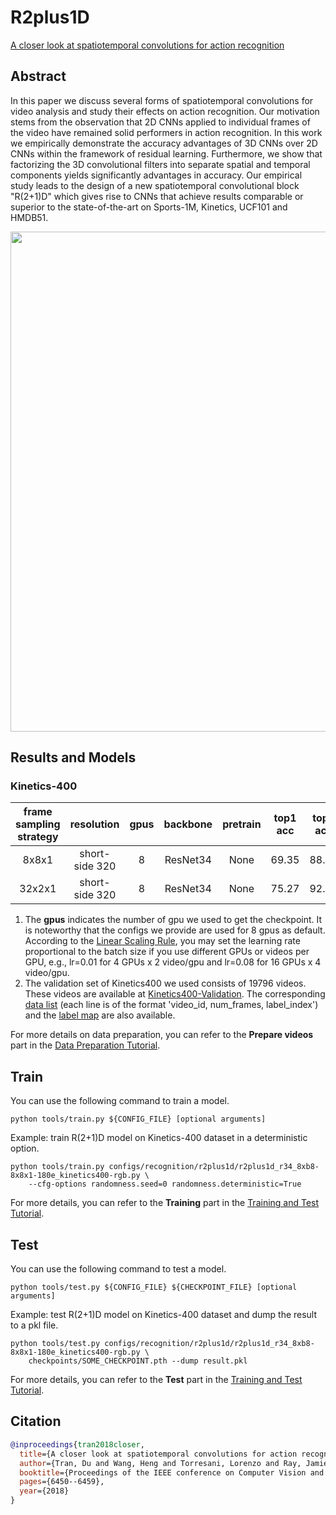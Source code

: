 # R2plus1D

[A closer look at spatiotemporal convolutions for action recognition](https://openaccess.thecvf.com/content_cvpr_2018/html/Tran_A_Closer_Look_CVPR_2018_paper.html)

<!-- [ALGORITHM] -->

## Abstract

<!-- [ABSTRACT] -->

In this paper we discuss several forms of spatiotemporal convolutions for video analysis and study their effects on action recognition. Our motivation stems from the observation that 2D CNNs applied to individual frames of the video have remained solid performers in action recognition. In this work we empirically demonstrate the accuracy advantages of 3D CNNs over 2D CNNs within the framework of residual learning. Furthermore, we show that factorizing the 3D convolutional filters into separate spatial and temporal components yields significantly advantages in accuracy. Our empirical study leads to the design of a new spatiotemporal convolutional block "R(2+1)D" which gives rise to CNNs that achieve results comparable or superior to the state-of-the-art on Sports-1M, Kinetics, UCF101 and HMDB51.

<!-- [IMAGE] -->

<div align=center>
<img src="https://user-images.githubusercontent.com/34324155/143043885-3d00413c-b556-445e-9673-f5805c08c195.png" width="800"/>
</div>

## Results and Models

### Kinetics-400

| frame sampling strategy |   resolution   | gpus | backbone | pretrain | top1 acc | top5 acc | testing protocol  | inference time(video/s) | gpu_mem(M) |           config            |           ckpt            |            log            |
| :---------------------: | :------------: | :--: | :------: | :------: | :------: | :------: | :---------------: | :---------------------: | :--------: | :-------------------------: | :-----------------------: | :-----------------------: |
|          8x8x1          | short-side 320 |  8   | ResNet34 |   None   |  69.35   |  88.32   | 10 clips x 3 crop |            x            |    5036    | [config](/configs/recognition/r2plus1d/r2plus1d_r34_8xb8-8x8x1-180e_kinetics400-rgb.py) | [ckpt](https://download.openmmlab.com/mmaction/v1.0/recognition/r2plus1d/r2plus1d_r34_8xb8-8x8x1-180e_kinetics400-rgb/r2plus1d_r34_8xb8-8x8x1-180e_kinetics400-rgb_20220812-47cfe041.pth) | [log](https://download.openmmlab.com/mmaction/v1.0/recognition/r2plus1d/r2plus1d_r34_8xb8-8x8x1-180e_kinetics400-rgb/r2plus1d_r34_8xb8-8x8x1-180e_kinetics400-rgb.log) |
|         32x2x1          | short-side 320 |  8   | ResNet34 |   None   |  75.27   |  92.03   | 10 clips x 3 crop |            x            |   17006    | [config](/configs/recognition/r2plus1d/r2plus1d_r34_8xb8-32x2x1-180e_kinetics400-rgb.py) | [ckpt](https://download.openmmlab.com/mmaction/v2.0/recognition/r2plus1d/r2plus1d_r34_8xb8-32x2x1-180e_kinetics400-rgb/r2plus1d_r34_8xb8-32x2x1-180e_kinetics400-rgb_20220812-4270588c.pth) | [log](https://download.openmmlab.com/mmaction/v1.0/recognition/r2plus1d/r2plus1d_r34_8xb8-32x2x1-180e_kinetics400-rgb/r2plus1d_r34_8xb8-32x2x1-180e_kinetics400-rgb.log) |

1. The **gpus** indicates the number of gpu we used to get the checkpoint. It is noteworthy that the configs we provide are used for 8 gpus as default.
   According to the [Linear Scaling Rule](https://arxiv.org/abs/1706.02677), you may set the learning rate proportional to the batch size if you use different GPUs or videos per GPU,
   e.g., lr=0.01 for 4 GPUs x 2 video/gpu and lr=0.08 for 16 GPUs x 4 video/gpu.
2. The validation set of Kinetics400 we used consists of 19796 videos. These videos are available at [Kinetics400-Validation](https://mycuhk-my.sharepoint.com/:u:/g/personal/1155136485_link_cuhk_edu_hk/EbXw2WX94J1Hunyt3MWNDJUBz-nHvQYhO9pvKqm6g39PMA?e=a9QldB). The corresponding [data list](https://download.openmmlab.com/mmaction/dataset/k400_val/kinetics_val_list.txt) (each line is of the format 'video_id, num_frames, label_index') and the [label map](https://download.openmmlab.com/mmaction/dataset/k400_val/kinetics_class2ind.txt) are also available.

For more details on data preparation, you can refer to the **Prepare videos** part in the [Data Preparation Tutorial](/docs/en/user_guides/2_data_prepare.md).

## Train

You can use the following command to train a model.

```shell
python tools/train.py ${CONFIG_FILE} [optional arguments]
```

Example: train R(2+1)D model on Kinetics-400 dataset in a deterministic option.

```shell
python tools/train.py configs/recognition/r2plus1d/r2plus1d_r34_8xb8-8x8x1-180e_kinetics400-rgb.py \
    --cfg-options randomness.seed=0 randomness.deterministic=True
```

For more details, you can refer to the **Training** part in the [Training and Test Tutorial](/docs/en/user_guides/4_train_test.md).

## Test

You can use the following command to test a model.

```shell
python tools/test.py ${CONFIG_FILE} ${CHECKPOINT_FILE} [optional arguments]
```

Example: test R(2+1)D model on Kinetics-400 dataset and dump the result to a pkl file.

```shell
python tools/test.py configs/recognition/r2plus1d/r2plus1d_r34_8xb8-8x8x1-180e_kinetics400-rgb.py \
    checkpoints/SOME_CHECKPOINT.pth --dump result.pkl
```

For more details, you can refer to the **Test** part in the [Training and Test Tutorial](/docs/en/user_guides/4_train_test.md).

## Citation

```BibTeX
@inproceedings{tran2018closer,
  title={A closer look at spatiotemporal convolutions for action recognition},
  author={Tran, Du and Wang, Heng and Torresani, Lorenzo and Ray, Jamie and LeCun, Yann and Paluri, Manohar},
  booktitle={Proceedings of the IEEE conference on Computer Vision and Pattern Recognition},
  pages={6450--6459},
  year={2018}
}
```
